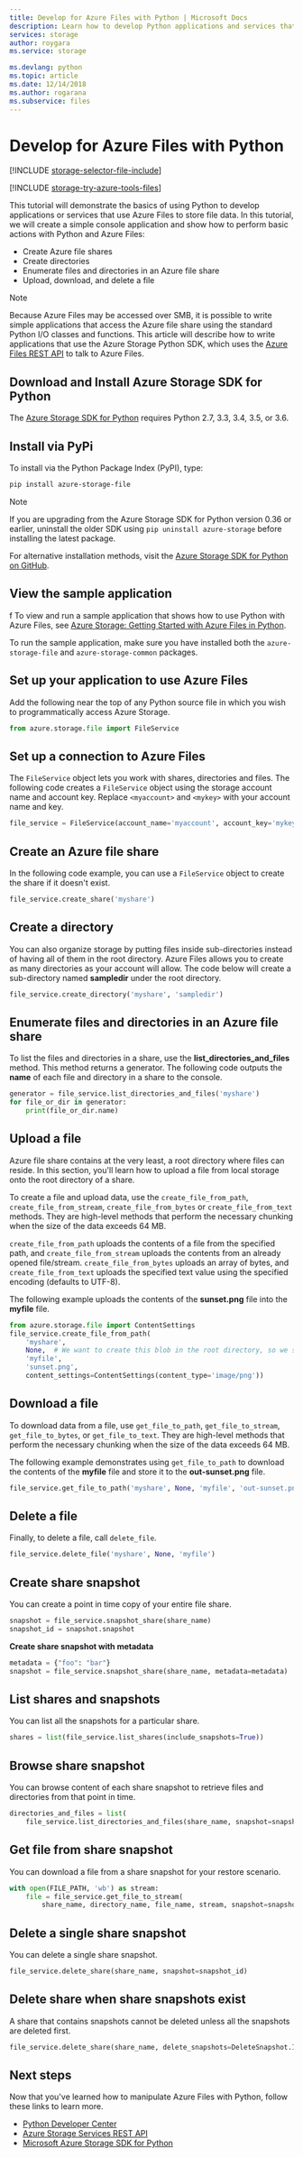 ```yaml
---
title: Develop for Azure Files with Python | Microsoft Docs
description: Learn how to develop Python applications and services that use Azure Files to store file data.
services: storage
author: roygara
ms.service: storage

ms.devlang: python
ms.topic: article
ms.date: 12/14/2018
ms.author: rogarana
ms.subservice: files
---
```


# Develop for Azure Files with Python
[!INCLUDE [storage-selector-file-include](../../../includes/storage-selector-file-include.md)]

[!INCLUDE [storage-try-azure-tools-files](../../../includes/storage-try-azure-tools-files.md)]

This tutorial will demonstrate the basics of using Python to develop applications or services that use Azure Files to store file data. In this tutorial, we will create a simple console application and show how to perform basic actions with Python and Azure Files:

* Create Azure file shares
* Create directories
* Enumerate files and directories in an Azure file share
* Upload, download, and delete a file

> [!Note]  
> Because Azure Files may be accessed over SMB, it is possible to write simple applications that access the Azure file share using the standard Python I/O classes and functions. This article will describe how to write applications that use the Azure Storage Python SDK, which uses the [Azure Files REST API](https://docs.microsoft.com/rest/api/storageservices/file-service-rest-api) to talk to Azure Files.

## Download and Install Azure Storage SDK for Python

The [Azure Storage SDK for Python](https://github.com/azure/azure-storage-python) requires Python 2.7, 3.3, 3.4, 3.5, or 3.6.
 
## Install via PyPi

To install via the Python Package Index (PyPI), type:

```bash
pip install azure-storage-file
```

> [!NOTE]
> If you are upgrading from the Azure Storage SDK for Python version 0.36 or earlier, uninstall the older SDK using `pip uninstall azure-storage` before installing the latest package.

For alternative installation methods, visit the [Azure Storage SDK for Python on GitHub](https://github.com/Azure/azure-storage-python/).

## View the sample application
f
To view and run a sample application that shows how to use Python with Azure Files, see [Azure Storage: Getting Started with Azure Files in Python](https://github.com/Azure-Samples/storage-file-python-getting-started). 

To run the sample application, make sure you have installed both the `azure-storage-file` and `azure-storage-common` packages.

## Set up your application to use Azure Files
Add the following near the top of any Python source file in which you wish to programmatically access Azure Storage.

```python
from azure.storage.file import FileService
```

## Set up a connection to Azure Files 
The `FileService` object lets you work with shares, directories and files. The following code creates a `FileService` object using the storage account name and account key. Replace `<myaccount>` and `<mykey>` with your account name and key.

```python
file_service = FileService(account_name='myaccount', account_key='mykey')
```

## Create an Azure file share
In the following code example, you can use a `FileService` object to create the share if it doesn't exist.

```python
file_service.create_share('myshare')
```

## Create a directory
You can also organize storage by putting files inside sub-directories instead of having all of them in the root directory. Azure Files allows you to create as many directories as your account will allow. The code below will create a sub-directory named **sampledir** under the root directory.

```python
file_service.create_directory('myshare', 'sampledir')
```

## Enumerate files and directories in an Azure file share
To list the files and directories in a share, use the **list\_directories\_and\_files** method. This method returns a generator. The following code outputs the **name** of each file and directory in a share to the console.

```python
generator = file_service.list_directories_and_files('myshare')
for file_or_dir in generator:
    print(file_or_dir.name)
```

## Upload a file 
Azure file share contains at the very least, a root directory where files can reside. In this section, you'll learn how to upload a file from local storage onto the root directory of a share.

To create a file and upload data, use the `create_file_from_path`, `create_file_from_stream`, `create_file_from_bytes` or `create_file_from_text` methods. They are high-level methods that perform the necessary chunking when the size of the data exceeds 64 MB.

`create_file_from_path` uploads the contents of a file from the specified path, and `create_file_from_stream` uploads the contents from an already opened file/stream. `create_file_from_bytes` uploads an array of bytes, and `create_file_from_text` uploads the specified text value using the specified encoding (defaults to UTF-8).

The following example uploads the contents of the **sunset.png** file into the **myfile** file.

```python
from azure.storage.file import ContentSettings
file_service.create_file_from_path(
    'myshare',
    None,  # We want to create this blob in the root directory, so we specify None for the directory_name
    'myfile',
    'sunset.png',
    content_settings=ContentSettings(content_type='image/png'))
```

## Download a file
To download data from a file, use `get_file_to_path`, `get_file_to_stream`, `get_file_to_bytes`, or `get_file_to_text`. They are high-level methods that perform the necessary chunking when the size of the data exceeds 64 MB.

The following example demonstrates using `get_file_to_path` to download the contents of the **myfile** file and store it to the **out-sunset.png** file.

```python
file_service.get_file_to_path('myshare', None, 'myfile', 'out-sunset.png')
```

## Delete a file
Finally, to delete a file, call `delete_file`.

```python
file_service.delete_file('myshare', None, 'myfile')
```

## Create share snapshot
You can create a point in time copy of your entire file share.

```python
snapshot = file_service.snapshot_share(share_name)
snapshot_id = snapshot.snapshot
```

**Create share snapshot with metadata**

```python
metadata = {"foo": "bar"}
snapshot = file_service.snapshot_share(share_name, metadata=metadata)
```

## List shares and snapshots 
You can list all the snapshots for a particular share.

```python
shares = list(file_service.list_shares(include_snapshots=True))
```

## Browse share snapshot
You can browse content of each share snapshot to retrieve files and directories from that point in time.

```python
directories_and_files = list(
    file_service.list_directories_and_files(share_name, snapshot=snapshot_id))
```

## Get file from share snapshot
You can download a file from a share snapshot for your restore scenario.

```python
with open(FILE_PATH, 'wb') as stream:
    file = file_service.get_file_to_stream(
        share_name, directory_name, file_name, stream, snapshot=snapshot_id)
```

## Delete a single share snapshot  
You can delete a single share snapshot.

```python
file_service.delete_share(share_name, snapshot=snapshot_id)
```

## Delete share when share snapshots exist
A share that contains snapshots cannot be deleted unless all the snapshots are deleted first.

```python
file_service.delete_share(share_name, delete_snapshots=DeleteSnapshot.Include)
```

## Next steps
Now that you've learned how to manipulate Azure Files with Python, follow these links to learn more.

* [Python Developer Center](https://azure.microsoft.com/develop/python/)
* [Azure Storage Services REST API](https://msdn.microsoft.com/library/azure/dd179355)
* [Microsoft Azure Storage SDK for Python](https://github.com/Azure/azure-storage-python)
